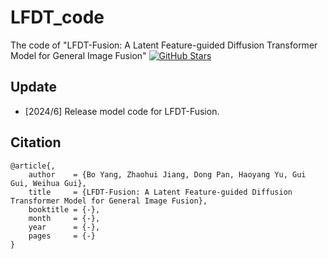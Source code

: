 # LFDT_code
The code of "LFDT-Fusion: A Latent Feature-guided Diffusion Transformer Model for General Image Fusion"
[![GitHub Stars](https://github.com/BOYang-pro/LFDT-Fusion)](https://github.com/BOYang-pro/LFDT-Fusion)
## Update
- [2024/6] Release model code for LFDT-Fusion.


## Citation
```
@article{,
    author    = {Bo Yang, Zhaohui Jiang, Dong Pan, Haoyang Yu, Gui Gui, Weihua Gui},
    title     = {LFDT-Fusion: A Latent Feature-guided Diffusion Transformer Model for General Image Fusion},
    booktitle = {-},
    month     = {-},
    year      = {-},
    pages     = {-}
}
```
